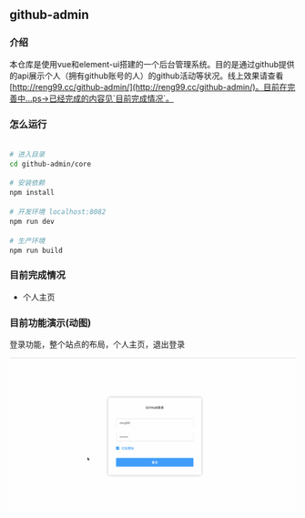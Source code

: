## github-admin

### 介绍

本仓库是使用vue和element-ui搭建的一个后台管理系统。目的是通过github提供的api展示个人（拥有github账号的人）的github活动等状况。线上效果请查看[http://reng99.cc/github-admin/](http://reng99.cc/github-admin/)。目前在完善中...ps->已经完成的内容见`目前完成情况`。

### 怎么运行

```bash

# 进入目录
cd github-admin/core

# 安装依赖
npm install

# 开发环境 localhost:8082
npm run dev

# 生产环境
npm run build

```

### 目前完成情况

- 个人主页

### 目前功能演示(动图)

登录功能，整个站点的布局，个人主页，退出登录

![demo20180504](./imgs/demo20180504.gif)

